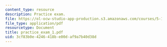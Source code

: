 ```yaml
---
content_type: resource
description: Practice exam.
file: https://ol-ocw-studio-app-production.s3.amazonaws.com/courses/5-13-organic-chemistry-ii-fall-2006/3cf83b0e4246418be00daf9a7b40d38d_practice_exam_1.pdf
file_type: application/pdf
resourcetype: Document
title: practice_exam_1.pdf
uid: 3cf83b0e-4246-418b-e00d-af9a7b40d38d
---
```

